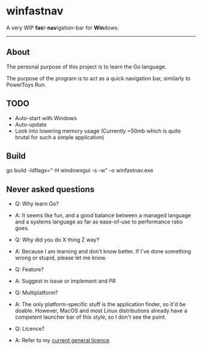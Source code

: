# winfastnav
A very WIP **fas**t-**nav**igation-bar for **Win**dows.

---

## About

The personal purpose of this project is to learn the Go language.

The purpose of the program is to act as a quick navigation bar, similarly to PowerToys Run.

## TODO

- Auto-start with Windows
- Auto-update
- Look into lowering memory usage (Currently ~50mb which is quite brutal for such a simple application)

## Build

go build -ldflags="-H windowsgui -s -w" -o winfastnav.exe


## Never asked questions

- Q: Why learn Go?
- A: It seems like fun, and a good balance between a managed language and a systems language as far as ease-of-use to performance ratio goes.


- Q: Why did you do X thing Z way?
- A: Because I am learning and don't know better. If I've done something wrong or stupid, please let me know.


- Q: Feature?

- A: Suggest in issue or implement and PR


- Q: Multiplatform?

- A: The only platform-specific stuff is the application finder, so it'd be doable. However, MacOS and most Linux distributions already have a competent launcher bar of this style, so I don't see the point.


- Q: Licence?
- A: Refer to my [current general licence](https://markski.ar/general_licence.txt).